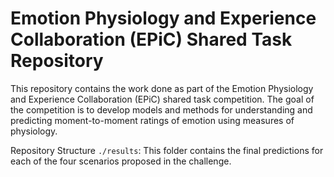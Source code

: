 # Emotion Physiology and Experience Collaboration (EPiC) Shared Task Repository
This repository contains the work done as part of the Emotion Physiology and Experience Collaboration (EPiC) shared task competition.
The goal of the competition is to develop models and methods for understanding and predicting moment-to-moment ratings of emotion using measures of physiology.

Repository Structure
`./results`: This folder contains the final predictions for each of the four scenarios proposed in the challenge.
